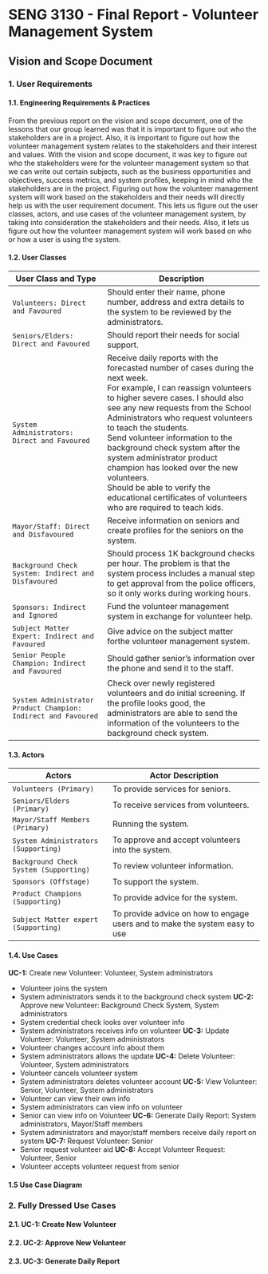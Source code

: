 # SENG 3130 - Final Report - Volunteer Management System

## Vision and Scope Document
 
### 1. User Requirements
#### 1.1. Engineering Requirements & Practices
From the previous report on the vision and scope document, one of the lessons that our group learned was that it is important to figure out who the stakeholders are in a project. Also, it is important to figure out how the volunteer management system relates to the stakeholders and their interest and values. With the vision and scope document, it was key to figure out who the stakeholders were for the volunteer management system so that we can write out certain subjects, such as the business opportunities and objectives, success metrics, and system profiles, keeping in mind who the stakeholders are in the project. Figuring out how the volunteer management system will work based on the stakeholders and their needs will directly help us with the user requirement document. This lets us figure out the user classes, actors, and use cases of the volunteer management system, by taking into consideration the stakeholders and their needs. Also, it lets us figure out how the volunteer management system will work based on who or how a user is using the system.

#### 1.2. User Classes
| User Class and Type | Description |
| --- | --- |
| `Volunteers: Direct and Favoured` | Should enter their name, phone number, address and extra details to the system to be reviewed by the administrators.|
| `Seniors/Elders: Direct and Favoured` | Should report their needs for social support. |
| `System Administrators: Direct and Favoured` | Receive daily reports with the forecasted number of cases during the next week. </br> For example, I can reassign volunteers to higher severe cases. I should also see any new requests from the School Administrators who request volunteers to teach the students. </br> Send volunteer information to the background check system after the system administrator product champion has looked over the new volunteers. </br> Should be able to verify the educational certificates of volunteers who are required to teach kids.|
| `Mayor/Staff: Direct and Disfavoured` | Receive information on seniors and create profiles for the seniors on the system.|
| `Background Check System: Indirect and Disfavoured` | Should process 1K background checks per hour. The problem is that the system process includes a manual step to get approval from the police officers, so it only works during working hours.|
| `Sponsors: Indirect and Ignored` | Fund the volunteer management system in exchange for volunteer help. |
| `Subject Matter Expert: Indirect and Favoured` | Give advice on the subject matter forthe volunteer management system.|
| `Senior People Champion: Indirect and Favoured` | Should gather senior’s information over the phone and send it to the staff.|
| `System Administrator Product Champion: Indirect and Favoured` | Check over newly registered volunteers and do initial screening. If the profile looks good, the administrators are able to send the information of the volunteers to the background check system. |

#### 1.3. Actors
| Actors | Actor Description |
| --- | --- |
| `Volunteers (Primary)` | To provide services for seniors.|
| `Seniors/Elders (Primary) ` | To receive services from volunteers.|
| `Mayor/Staff Members (Primary)` | Running the system.|
| `System Administrators (Supporting)` | To approve and accept volunteers into the system.|
| `Background Check System (Supporting)` | To review volunteer information.|
| `Sponsors (Offstage)` | To support the system.|
| `Product Champions (Supporting)` | To provide advice for the system.|
| `Subject Matter expert (Supporting)` | To provide advice on how to engage users and to make the system easy to use|

#### 1.4. Use Cases
**UC-1:** Create new Volunteer: Volunteer, System administrators
* Volunteer joins the system
* System administrators sends it to the background check system
**UC-2:** Approve new Volunteer: Background Check System, System administrators
* System credential check looks over volunteer info
* System administrators receives info on volunteer
**UC-3:** Update Volunteer: Volunteer, System administrators
* Volunteer changes account info about them
* System administrators allows the update
**UC-4:** Delete Volunteer: Volunteer, System administrators
* Volunteer cancels volunteer system
* System administrators deletes volunteer account
**UC-5:** View Volunteer: Senior, Volunteer, System administrators
* Volunteer can view their own info
* System administrators can view info on volunteer
* Senior can view info on Volunteer
**UC-6:** Generate Daily Report: System administrators, Mayor/Staff members
* System administrators and mayor/staff members receive daily report on system
**UC-7:** Request Volunteer: Senior
* Senior request volunteer aid
**UC-8:** Accept Volunteer Request: Volunteer, Senior
* Volunteer accepts volunteer request from senior

#### 1.5 Use Case Diagram

### 2. Fully Dressed Use Cases
#### 2.1. UC-1: Create New Volunteer

#### 2.2. UC-2: Approve New Volunteer

#### 2.3. UC-3: Generate Daily Report
